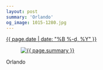 ```yaml
---
layout: post
summary: 'Orlando'
og_image: 1015-1280.jpg
---
```


<div class="post">
 <time>
  <a href="/1015">
   {{ page.date | date: "%B %-d, %Y" }}
  </a>
 </time>
 <a href="/1015">
  <figure data-taken="10/25/2019">
   <img alt="{{ page.summary }}" sizes="(min-width: 700px) 50vw, calc(100vw - 2rem)" src="{{ site.assets_url }}/1015-640.jpg" srcset="{{ site.assets_url }}/1015-320.jpg 320w, {{ site.assets_url }}/1015-640.jpg 640w, {{ site.assets_url }}/1015-960.jpg 960w, {{ site.assets_url }}/1015-1280.jpg 1280w"/>
  </figure>
 </a>
 <span>
  Orlando
 </span>
</div>
